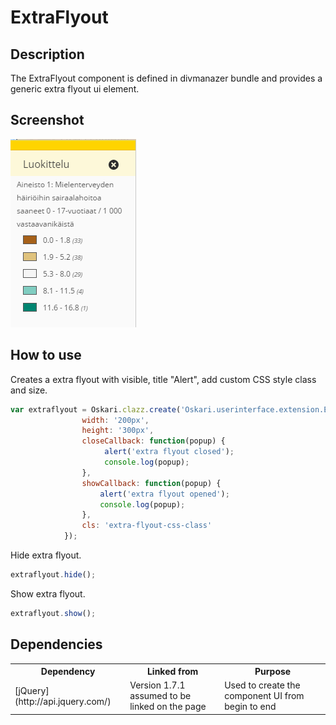 # ExtraFlyout

## Description

The ExtraFlyout component is defined in divmanazer bundle and provides a generic extra flyout ui element.

## Screenshot

![screenshot](extraflyout.png)

## How to use

Creates a extra flyout with visible, title "Alert", add custom CSS style class and size.

```javascript
var extraflyout = Oskari.clazz.create('Oskari.userinterface.extension.ExtraFlyout', this.instance, {title:'Alert'}, {
                width: '200px',
                height: '300px',
                closeCallback: function(popup) {
                     alert('extra flyout closed');
                     console.log(popup);
                },
                showCallback: function(popup) {
                    alert('extra flyout opened');
                    console.log(popup);
                },
                cls: 'extra-flyout-css-class'
            });
```

Hide extra flyout.

```javascript
extraflyout.hide();
```

Show extra flyout.

```javascript
extraflyout.show();
```


## Dependencies

<table class="table">
  <tr>
    <th>Dependency</th><th>Linked from</th><th>Purpose</th>
  </tr>
  <tr>
    <td> [jQuery](http://api.jquery.com/) </td>
    <td> Version 1.7.1 assumed to be linked on the page</td>
    <td> Used to create the component UI from begin to end</td>
  </tr>
</table>